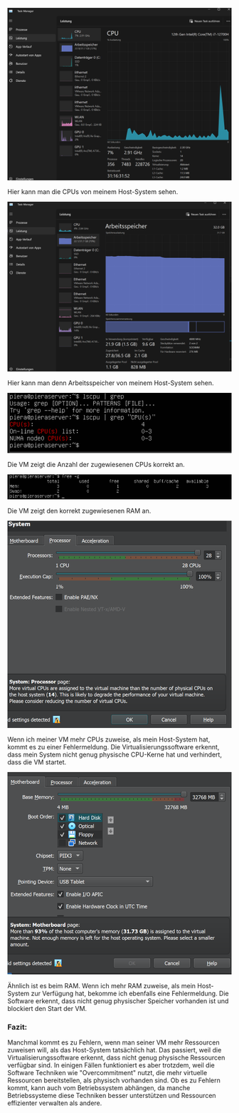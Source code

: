 ![alt text](../Images/KN01/cpu_host.png)

Hier kann man die CPUs von meinem Host-System sehen.

![alt text](../Images/KN01/ram_host.png)

Hier kann man denn Arbeitsspeicher von meinem Host-System sehen.

![alt text](../Images/KN01/cpu_vm.png)

Die VM zeigt die Anzahl der zugewiesenen CPUs korrekt an.

![alt text](../Images/KN01/ram_vm.png)

Die VM zeigt den korrekt zugewiesenen RAM an.

![alt text](../Images/KN01/cpus_cm_mehr.png)

Wenn ich meiner VM mehr CPUs zuweise, als mein Host-System hat, kommt es zu einer Fehlermeldung. Die Virtualisierungssoftware erkennt, dass mein System nicht genug physische CPU-Kerne hat und verhindert, dass die VM startet.

![alt text](../Images/KN01/ram_vm_mehr.png)

Ähnlich ist es beim RAM. Wenn ich mehr RAM zuweise, als mein Host-System zur Verfügung hat, bekomme ich ebenfalls eine Fehlermeldung. Die Software erkennt, dass nicht genug physischer Speicher vorhanden ist und blockiert den Start der VM.


### Fazit:
Manchmal kommt es zu Fehlern, wenn man seiner VM mehr Ressourcen zuweisen will, als das Host-System tatsächlich hat. Das passiert, weil die Virtualisierungssoftware erkennt, dass nicht genug physische Ressourcen verfügbar sind. In einigen Fällen funktioniert es aber trotzdem, weil die Software Techniken wie "Overcommitment" nutzt, die mehr virtuelle Ressourcen bereitstellen, als physisch vorhanden sind. Ob es zu Fehlern kommt, kann auch vom Betriebssystem abhängen, da manche Betriebssysteme diese Techniken besser unterstützen und Ressourcen effizienter verwalten als andere.

